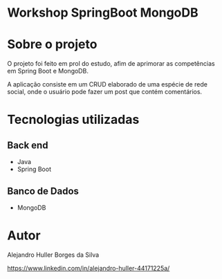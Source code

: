 # Workshop SpringBoot MongoDB

# Sobre o projeto

O projeto foi feito em prol do estudo, afim de aprimorar as competências em Spring Boot e MongoDB.

A aplicação consiste em um CRUD elaborado de uma espécie de rede social, onde o usuário pode fazer um post que contém comentários.

# Tecnologias utilizadas
## Back end
- Java
- Spring Boot
## Banco de Dados
- MongoDB

# Autor

Alejandro Huller Borges da Silva

https://www.linkedin.com/in/alejandro-huller-44171225a/
